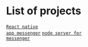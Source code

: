 # List of projects
<code>[React native app messenger](https://github.com/OlexiyRedko/chatApp)</code>
<code>[node server for messenger](https://github.com/OlexiyRedko/chatAppServer)</code>

